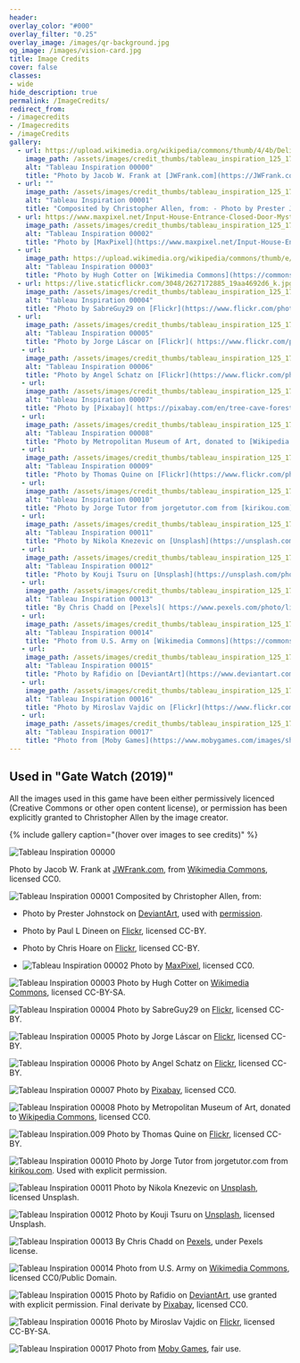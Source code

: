```yaml
---
header:
overlay_color: "#000"
overlay_filter: "0.25"
overlay_image: /images/qr-background.jpg
og_image: /images/vision-card.jpg
title: Image Credits
cover: false
classes:
- wide
hide_description: true
permalink: /ImageCredits/
redirect_from:
- /imagecredits
- /Imagecredits
- /imageCredits
gallery:
  - url: https://upload.wikimedia.org/wikipedia/commons/thumb/4/4b/Delicate_Arch_at_Night_with_Headlamp_%288708155337%29.jpg/1599px-Delicate_Arch_at_Night_with_Headlamp_%288708155337%29.jpg?20131116213924
    image_path: /assets/images/credit_thumbs/tableau_inspiration_125_175_00000.jpg
    alt: "Tableau Inspiration 00000"
    title: "Photo by Jacob W. Frank at [JWFrank.com](https://JWFrank.com), from [Wikimedia Commons](https://commons.wikimedia.org/wiki/File:Delicate_Arch_at_Night_with_Headlamp_%288708155337%29.jpg), licensed CC0."
  - url: ""
    image_path: /assets/images/credit_thumbs/tableau_inspiration_125_175_00001.jpg
    alt: "Tableau Inspiration 00001"
    title: "Composited by Christopher Allen, from: - Photo by Prester Johnstock on [DeviantArt](https://presterjohnstock.deviantart.com/art/Pre-cut-Stone-Gateway-297527473), used with [permission](https://www.deviantart.com/presterjohnstock/journal/Devious-Journal-Entry-323881823). - Photo by Paul L Dineen on [Flickr](https://www.flickr.com/photos/pauldineen/19960011573), licensed CC-BY. - Photo by Chris Hoare on [Flickr](https://www.flickr.com/photos/u07ch/27766641595/), licensed CC-BY."
  - url: https://www.maxpixel.net/Input-House-Entrance-Closed-Door-Mystical-Goal-2020636
    image_path: /assets/images/credit_thumbs/tableau_inspiration_125_175_00002.jpg
    alt: "Tableau Inspiration 00002"
    title: "Photo by [MaxPixel](https://www.maxpixel.net/Input-House-Entrance-Closed-Door-Mystical-Goal-2020636), licensed CC0."
  - url: 
    image_path: https://upload.wikimedia.org/wikipedia/commons/thumb/e/e9/Poulnabrone_milkyway.jpg/1599px-Poulnabrone_milkyway.jpg?20150913094335
    alt: "Tableau Inspiration 00003"
    title: "Photo by Hugh Cotter on [Wikimedia Commons](https://commons.wikimedia.org/wiki/File:Poulnabrone_milkyway.jpg), licensed CC-BY-SA."
  - url: https://live.staticflickr.com/3048/2627172885_19aa4692d6_k.jpg
    image_path: /assets/images/credit_thumbs/tableau_inspiration_125_175_00004.jpg
    alt: "Tableau Inspiration 00004"
    title: "Photo by SabreGuy29 on [Flickr](https://www.flickr.com/photos/sabreguy29/2627172885/), licensed CC-BY."
  - url: 
    image_path: /assets/images/credit_thumbs/tableau_inspiration_125_175_00005.jpg
    alt: "Tableau Inspiration 00005"
    title: "Photo by Jorge Láscar on [Flickr]( https://www.flickr.com/photos/jlascar/12302239423/), licensed CC-BY."
   - url: 
    image_path: /assets/images/credit_thumbs/tableau_inspiration_125_175_00006.jpg
    alt: "Tableau Inspiration 00006"
    title: "Photo by Angel Schatz on [Flickr](https://www.flickr.com/photos/glamourschatz/2555159452/), licensed CC-BY."
   - url: 
    image_path: /assets/images/credit_thumbs/tableau_inspiration_125_175_00007.jpg
    alt: "Tableau Inspiration 00007"
    title: "Photo by [Pixabay]( https://pixabay.com/en/tree-cave-forest-nature-bark-log-976353/), licensed CC0."
   - url: 
    image_path: /assets/images/credit_thumbs/tableau_inspiration_125_175_00008.jpg
    alt: "Tableau Inspiration 00008"
    title: "Photo by Metropolitan Museum of Art, donated to [Wikipedia Commons](https://commons.wikimedia.org/wiki/File:Human-headed_winged_lion_(lamassu)_MET_DP252320.jpeg), licensed CC0."
   - url: 
    image_path: /assets/images/credit_thumbs/tableau_inspiration_125_175_00009.jpg
    alt: "Tableau Inspiration 00009"
    title: "Photo by Thomas Quine on [Flickr](https://www.flickr.com/photos/quinet/27128699670/), licensed CC-BY."
   - url: 
    image_path: /assets/images/credit_thumbs/tableau_inspiration_125_175_00010.jpg
    alt: "Tableau Inspiration 00010"
    title: "Photo by Jorge Tutor from jorgetutor.com from [kirikou.com](http://www.kirikou.com/alemania/baviera/Neuburg/Neuburg26.htm). Used with explicit permission."
   - url: 
    image_path: /assets/images/credit_thumbs/tableau_inspiration_125_175_00011.jpg
    alt: "Tableau Inspiration 00011"
    title: "Photo by Nikola Knezevic on [Unsplash](https://unsplash.com/photos/Q3JcLtECTtE), licensed Unsplash."
   - url: 
    image_path: /assets/images/credit_thumbs/tableau_inspiration_125_175_00012.jpg
    alt: "Tableau Inspiration 00012"
    title: "Photo by Kouji Tsuru on [Unsplash](https://unsplash.com/photos/tuskYdeKoYU), licensed Unsplash."
   - url: 
    image_path: /assets/images/credit_thumbs/tableau_inspiration_125_175_00013.jpg
    alt: "Tableau Inspiration 00013"
    title: "By Chris Chadd on [Pexels]( https://www.pexels.com/photo/light-trails-on-road-at-night-336413/), under Pexels license."
   - url: 
    image_path: /assets/images/credit_thumbs/tableau_inspiration_125_175_00014.jpg
    alt: "Tableau Inspiration 00014"
    title: "Photo from U.S. Army on [Wikimedia Commons](https://commons.wikimedia.org/wiki/File:US_Army_tanks_face_off_against_Soviet_tanks,_Berlin_1961.jpg), licensed CC0/Public Domain."
   - url: 
    image_path: /assets/images/credit_thumbs/tableau_inspiration_125_175_00015.jpg
    alt: "Tableau Inspiration 00015"
    title: "Photo by Rafidio on [DeviantArt](https://www.deviantart.com/rafido/art/door-313337121), use granted with explicit permission.  Final derivate by [Pixabay](https://pixabay.com/en/door-landscape-fantasy-forest-1890746/), licensed CC0."
   - url: 
    image_path: /assets/images/credit_thumbs/tableau_inspiration_125_175_00016.jpg
    alt: "Tableau Inspiration 00016"
    title: "Photo by Miroslav Vajdic on [Flickr](https://www.flickr.com/photos/64079936@N08/28435019105), licensed CC-BY-SA."
   - url: 
    image_path: /assets/images/credit_thumbs/tableau_inspiration_125_175_00017.jpg
    alt: "Tableau Inspiration 00017"
    title: "Photo from [Moby Games](https://www.mobygames.com/images/shots/l/371916-the-chronicles-of-narnia-the-lion-the-witch-and-the-wardrobe.jpg), fair use."
---
```


## Used in "Gate Watch (2019)"

All the images used in this game have been either permissively licenced (Creative Commons or other open content license), or permission has been explicitly granted to Christopher Allen by the image creator.

{% include gallery caption="(hover over images to see credits)" %}

![Tableau Inspiration 00000](/assets/images/credit_thumbs/tableau_inspiration_125_175_00000.jpg)

Photo by Jacob W. Frank at [JWFrank.com]( https://JWFrank.com), from [Wikimedia Commons](https://commons.wikimedia.org/wiki/File:Delicate_Arch_at_Night_with_Headlamp_%288708155337%29.jpg), licensed CC0.

![Tableau Inspiration 00001](/assets/images/credit_thumbs/tableau_inspiration_125_175_00001.jpg)
Composited by Christopher Allen, from:
  - Photo by Prester Johnstock on [DeviantArt](https://presterjohnstock.deviantart.com/art/Pre-cut-Stone-Gateway-297527473), used with [permission](https://www.deviantart.com/presterjohnstock/journal/Devious-Journal-Entry-323881823).
  - Photo by Paul L Dineen on [Flickr](https://www.flickr.com/photos/pauldineen/19960011573), licensed CC-BY.
  - Photo by Chris Hoare on [Flickr](https://www.flickr.com/photos/u07ch/27766641595/), licensed CC-BY.

- ![Tableau Inspiration 00002](/assets/images/credit_thumbs/tableau_inspiration_125_175_00002.jpg)
Photo by [MaxPixel](https://www.maxpixel.net/Input-House-Entrance-Closed-Door-Mystical-Goal-2020636), licensed CC0.

![Tableau Inspiration 00003](/assets/images/credit_thumbs/tableau_inspiration_125_175_00003.jpg)
Photo by Hugh Cotter on [Wikimedia Commons](https://commons.wikimedia.org/wiki/File:Poulnabrone_milkyway.jpg), licensed CC-BY-SA.

![Tableau Inspiration 00004](/assets/images/credit_thumbs/tableau_inspiration_125_175_00004.jpg)
Photo by SabreGuy29 on [Flickr](https://www.flickr.com/photos/sabreguy29/2627172885/), licensed CC-BY.

![Tableau Inspiration 00005](/assets/images/credit_thumbs/tableau_inspiration_125_175_00005.jpg)
Photo by Jorge Láscar on [Flickr]( https://www.flickr.com/photos/jlascar/12302239423/), licensed CC-BY.

![Tableau Inspiration 00006](/assets/images/credit_thumbs/tableau_inspiration_125_175_00006.jpg)
Photo by Angel Schatz on [Flickr](https://www.flickr.com/photos/glamourschatz/2555159452/), licensed CC-BY.

![Tableau Inspiration 00007](/assets/images/credit_thumbs/tableau_inspiration_125_175_00007.jpg)
Photo by [Pixabay]( https://pixabay.com/en/tree-cave-forest-nature-bark-log-976353/), licensed CC0.

![Tableau Inspiration 00008](/assets/images/credit_thumbs/tableau_inspiration_125_175_00008.jpg)
Photo by Metropolitan Museum of Art, donated to [Wikipedia Commons](https://commons.wikimedia.org/wiki/File:Human-headed_winged_lion_(lamassu)_MET_DP252320.jpeg), licensed CC0.

![Tableau Inspiration.009](/assets/images/credit_thumbs/tableau_inspiration_125_175_00009.jpg)
Photo by Thomas Quine on [Flickr](https://www.flickr.com/photos/quinet/27128699670/), licensed CC-BY.

![Tableau Inspiration 00010](/assets/images/credit_thumbs/tableau_inspiration_125_175_00010.jpg)
Photo by Jorge Tutor from jorgetutor.com from [kirikou.com](http://www.kirikou.com/alemania/baviera/Neuburg/Neuburg26.htm). Used with explicit permission.

![Tableau Inspiration 00011](/assets/images/credit_thumbs/tableau_inspiration_125_175_00011.jpg)
Photo by Nikola Knezevic on [Unsplash](https://unsplash.com/photos/Q3JcLtECTtE), licensed Unsplash.

![Tableau Inspiration 00012](/assets/images/credit_thumbs/tableau_inspiration_125_175_00012.jpg)
Photo by Kouji Tsuru on [Unsplash](https://unsplash.com/photos/tuskYdeKoYU), licensed Unsplash.

![Tableau Inspiration 00013](/assets/images/credit_thumbs/tableau_inspiration_125_175_00013.jpg)
By Chris Chadd on [Pexels]( https://www.pexels.com/photo/light-trails-on-road-at-night-336413/), under Pexels license.

![Tableau Inspiration 00014](/assets/images/credit_thumbs/tableau_inspiration_125_175_00014.jpg)
Photo from U.S. Army on [Wikimedia Commons](https://commons.wikimedia.org/wiki/File:US_Army_tanks_face_off_against_Soviet_tanks,_Berlin_1961.jpg), licensed CC0/Public Domain.

![Tableau Inspiration 00015](/assets/images/credit_thumbs/tableau_inspiration_125_175_00015.jpg)
Photo by Rafidio on [DeviantArt](https://www.deviantart.com/rafido/art/door-313337121), use granted with explicit permission.  Final derivate by [Pixabay](https://pixabay.com/en/door-landscape-fantasy-forest-1890746/), licensed CC0.

![Tableau Inspiration 00016](/assets/images/credit_thumbs/tableau_inspiration_125_175_00016.jpg)
Photo by Miroslav Vajdic on [Flickr](https://www.flickr.com/photos/64079936@N08/28435019105), licensed CC-BY-SA.

![Tableau Inspiration 00017](/assets/images/credit_thumbs/tableau_inspiration_125_175_00017.jpg)
Photo from [Moby Games](https://www.mobygames.com/images/shots/l/371916-the-chronicles-of-narnia-the-lion-the-witch-and-the-wardrobe.jpg), fair use.

